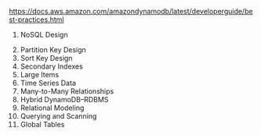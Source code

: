 https://docs.aws.amazon.com/amazondynamodb/latest/developerguide/best-practices.html


1. NoSQL Design
2) Partition Key Design
3) Sort Key Design
4) Secondary Indexes
5) Large Items
6) Time Series Data
7) Many-to-Many Relationships
8) Hybrid DynamoDB–RDBMS
9) Relational Modeling
10) Querying and Scanning
11) Global Tables
